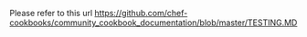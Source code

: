 Please refer to this url
https://github.com/chef-cookbooks/community_cookbook_documentation/blob/master/TESTING.MD
